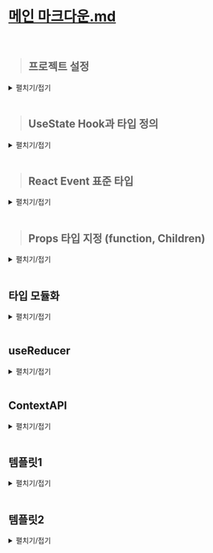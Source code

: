 # [메인 마크다운.md](../README.md)
<br>

> ## 프로젝트 설정
<details>
<summary>펼치기/접기</summary>
<br>

  >### React 프로젝트 설치
  <details>
  <summary>펼치기/접기</summary>
  <br>

  #### 1. 디렉토리 생성

  #### 2. react 앱 설치
  ```bash
  npx create-react-app@latest .
  ```
  위 명령에서 `.`의 의미는 새로운 폴더를 생성하지 않고 현재 터미널상에 잡힌 최종 디렉토리 하위에 리액트 앱을 바로 설치하라는 의미이다.  
  최종 디렉토리의 이름으로 프로젝트명이 설정된다.  
  
  #### 3. 불필요한 파일 제거
  1. App.test.js
  2. logo.svg
  3. reportwebvitals.js
    - index.js에서 코드 함께 제거
  4. setupTests.js
  
  #### 4. 파일 수정
  - **index.js**: reportwebvitals.js import, 관련 스크립트 코드 제거 
    ```js
    import './App.css';

    function App() {
      return (
        <div className="App"></div>
      );
    }

    export default App;
    ```
  - **App.js**: logo.svg import, App Function return App className div 하위 jsx제거
    ```js
    import React from 'react';
    import ReactDOM from 'react-dom/client';
    import './index.css';
    import App from './App';

    const root = ReactDOM.createRoot(document.getElementById('root'));
    root.render(
      <React.StrictMode>
        <App />
      </React.StrictMode>
    );
    ```
  </details>

  > ### React 프로젝트 타입스크립트 적용
  <details>
  <summary>펼치기/접기</summary>
  <br>

  #### 1. 내장 타입 디팬던시 패키지 설치
  node.js의 내장 기능들과 리액트 앱을 위한 타입 정보들을 제공하는 패키지들을 설치해 준다.
  ```bash
  npm i @types/node @types/react @types/react-dom @types/jest
  ```
  설치가 완료되면 [package.json](package.json) 파일의 dependencies에 설치한 패키지들이 추가된다.
  ```json
  {
    /* 생략 */
    "dependencies": {
      /* 생략 */
      "@types/jest": "^29.5.14",
      "@types/node": "^22.14.1",
      "@types/react": "^19.1.2",
      "@types/react-dom": "^19.1.2",
      /* 생략 */
    },
    /* 생략 */
  }
  ```
  #### 2. 타입스크립트 컴파일러 설정
  앱이 어디서든지 잘 동작할 수 있도록 target은 ES5로, module은 CommonJS로 설정한다.
  ```json
  {
    "compilerOptions": {
      "target": "ES5",
      "module": "CommonJS",
      "strict": true,
      "allowJs": true
    },
    "include": ["src"]
  }
  ```
  #### 3. React jsx 컴포넌트 js 확장자 파일들을 확장자를 jsx로 변경
  위와 같이 tsconfig.json파일을 추가하여 설정할 경우 오류가 발생한다.  
  ```
  Cannot write file 'c:/Programming/workspace_vs/onebite-typescript/section12/src/App.js' because it would overwrite input file.ts
  Cannot write file 'c:/Programming/workspace_vs/onebite-typescript/section12/src/index.js' because it would overwrite input file.ts
  JSON schema for the TypeScript compiler's configuration file
  ```
  App.js와 index.js 파일이 jsx 문법을 사용하고 있는데, 타입스크립트는 기본적으로 js 확장자의 파일로 부터 jsx 문법을 해석할 수 없기 때문에 해당 오류가 발생한다.  
  따라서 리액트 프로젝트에 타입스크립트를 적용할 경우 jsx 문법을 사용하는 파일들의 확장자를 js가 아닌 jsx로 변경해줘야 한다.

  #### 4. jsx 확장자를 tsx로 변경
  jsx 확장자로 되어있는 파일을 타입스크립트 파일로 바꿔서 타입 검사를 수행하도록 만들어 줘야 하는데 모든 파일들을 한꺼번에 다 타입스크립트 파일로 바꿔도 되긴 하지만 그렇게 하면 동시에 너무나도 많은 오류를 해결해야 한다.  
  따라서 만약 자바스크립트로 만들어진 프로젝트를 타입스크립트로 변경해야 한다면 개별 파일로 하나씩 변경하는게 유리하다.

  tsx 확장자로 변경하자 마자 파일 내부에 오류가 발생한다.  
  - index.js
    - import React from "react"
      ```
      Module '"c:/Programming/workspace_vs/onebite-typescript/section12/node_modules/@types/react/index"' can only be default-imported using the 'esModuleInterop' flagts(1259)
      ```
    - import ReactDOM from 'react-dom/client';
      ```
      Module '"c:/Programming/workspace_vs/onebite-typescript/section12/node_modules/@types/react-dom/client"' has no default export.ts(1192)
      ```
    위 오류 내용들을 해석해보면 "react-dom/client에는 기본 내보내기가 없다" 라고 출력한다.  
    기본 내보내기란 ES module 시스템에서 default를 이용해서 내보낸 값을 의미하는 것이다.  
    오류의 원인을 직접 확인해보기 위해 from절의 "react-dom/client"에 마우스 커서를 올리고 Ctrl + 클릭을 통해 해당 파일을 직접 열어 확인해 보면 `export` 키워드만 있고 `export deafult`로 내보낸 기본 내보내기 값은 없다.  
    그래서 index.tsx에 기본 내보내기 된 값을 불러오려고 하면 오류가 발생한다.  
    이럴 때에는 default로 내보낸 값이 없을 때에도 그냥 모듈을 불러올 수 있도록 타입스크립트 컴파일러 설정 파일에서 `"esModuleInterop": true` 옵션을 컴파일러 옵션에 추가해야 된다.  
    - tsconfig.json
      ```json
      {
        "compilerOptions": {
          "esModuleInterop": true
        },
      }
      ```
    위 옵션을 저장한 뒤 `Ctrl + Shift + P > restart 검색 > Restart TS Server 명령 실행`  작업을 진행한다.

    esModuleInterop 옵션은 default로 내보낸 값이 없는 모듈에서도 값을 불러올 수 있도록 허용해주는 옵션이다.  
    react-dom 이나 react 같은 외부 라이브러리, 외부 패키지를 설치하고 불러올 때 default로 내보낸 값이 없는 패키지가 있을수도 있기 땜누에 보통은 esModuleInterop이라는 옵션을 키고 개발한다.  
  - React.StrictMode
    ```
    Cannot use JSX unless the '--jsx' flag is provided.ts(17004)
    ```
    해석해보면 jsx 플래그를 제공하지 않으면 jsx를 사용할 수 없다 라는 의미이다.  
    타입스크립트 컴파일러는 기본적으로 JSX 문법을 해석할 수 없기 때문에 옵션을 추가하여 해석할 수 있도록 타입스크립트 컴파일러 설정 파일에서 `"jsx": "react-jsx"` 옵션을 컴파일러 옵션에 추가해야 된다.  
    - tsconfig.json
      ```json
      {
        "compilerOptions": {
          "jsx": "react-jsx"
        },
      }
      ```
    위 옵션을 저장한 뒤 `Ctrl + Shift + P > restart 검색 > Restart TS Server 명령 실행`  작업을 진행한다.

  - document.getElementById('root')
    ```
    Argument of type 'HTMLElement | null' is not assignable to parameter of type 'Container'.  Type 'null' is not assignable to type 'Container'.ts(2345)
    ```
    null 타입은 'Container' 타입에 할당할 수 없다 라는 의미로 바로 아래코드에서 Document.getElementById 함수 반환값 타입이 HTMLElement | null 타입 으로 추론하고 있다.  
    Document.getElementById 메소드가 null타입의 값을 반환할 수도 있는데 해당 메소드의 결과값을 매개변수로 전달하는 `createRoot()` 메소드는 null타입의 값을 인수로 받지 않기 때문에 오류가 발생하는 것이다.  
    이 경우 getElementById 메소드의 마지막에 `!` 즉, non-null 단언을 작성하면 된다.
    ```js
    const root = ReactDOM.createRoot(document.getElementById('root')!);
    ```
  자바스크립트 프로젝트를 타입스크립트로 마이그레이션 하는 과정은 위 과정처럼 하나의 파일을 타입스크립트 파일로 바꾸고 해당 파일 내에 존재하는 타입 오류들을 순서대로 천천히 해결하는 방식으로 진행한다.  

  #### React js → ts 마이그레이션 진행 순서 정리

  1. 타입 선언 패키지 설치(4개)
  2. tsconfig.js 생성
  3. 모든 js파일 확장자 jsx로 변경
  4. 개별 파일 tsx형식으로 변경
  5. 발생하는 타입 오류 해결

  </details>
  <br>

</details>
<br>

> ## UseState Hook과 타입 정의
<details>
<summary>펼치기/접기</summary>
<br>

React의 useState라는 함수는 초기값으로 전달한 인수의 타입에 따라서 state변수와 state 변화함수의 타입을 자동으로 추론해준다.  
이런 특징을 갖는 함수들을 generic 함수라고 부른다.  
- [src/syntax/UseState.tsx](src/syntax/UseState.tsx)
  ```ts
  import { useState } from 'react';
  function UseState() {
    const [text, setText] = useState(""); // const text: string / React.Dispatch<React.SetStateAction<string>>
  }
  ```

실제로 구조분해 할당을 통해 useState로 부터 추출한 setter 함수에 마우스 커서를 올려보면 반환 타입으로 `React.Dispatch<React.SetStateAction<string>>`가 출력된다.  
출력되는 반환타입 값에서 집중해야할 포인트는 제네릭 타입변수 string이다.  
즉 아래 set함수를 호출하면 인수로 전달할 수 있는 값은 문자열이 된다.  
실제로 useState메소드에 커서를 올린 뒤 Ctrl을 누르고 클릭해보면 useState의 타입이 정의되있는 파일로 이동된다.  
- [index.d.ts](node_modules/@types/react/index.d.ts)
  ```ts
  function useState<S>(initialState: S | (() => S)): [S, Dispatch<SetStateAction<S>>];
  ```
  하나의 타입 변수 S를 갖는 제네릭 함수라는 것을 알 수 있고 초기값으로 전달하는 인수를 S타입을 갖는 `initialState`라는 이름의 변수로 받고 있다.  


state 선언 아래에 `setText(1);`과 같이 string 타입이 아닌 다른 값을 인수로 전달할 경우 오류가 발생하게 된다.
- [src/syntax/UseState.tsx](src/syntax/UseState.tsx)
  ```ts
  import { useState } from 'react';
  function UseState() {
    const [text, setText] = useState("");
    setText(1); // [Error] Argument of type 'number' is not assignable to parameter of type 'SetStateAction<string>'.ts(2345)
  }
  ```

만약 useState를 쓸 때 초기값에 넣을 게 마땅히 없어서 `useState();와 같이` 비워두는 경우에는 undefined로 추론되는 것을 확인할 수 있다.  
- [src/syntax/UseState.tsx](src/syntax/UseState.tsx)
  ```ts
  import { useState } from 'react';
  function UseState() {
    const [empty, setEmpty] = useState(); // (alias) useState<undefined>(): [undefined, React.Dispatch<React.SetStateAction<undefined>>] (+1 overload)
  }
  ```

다시 useState 타입이 정의되있는 파일로 이동하여 확인해보면 타입변수 S의 기본값이 undefined 타입으로 설정되어 있다.  
- [index.d.ts](node_modules/@types/react/index.d.ts)
  ```ts
  function useState<S = undefined>(): [S | undefined, Dispatch<SetStateAction<S | undefined>>];
  ```
타입 변수 = undefined와 같이 타입을 쓰면 타입 변수의 기본 값 타입이 undefined가 되는것이다.  
그렇기 때문에 앞서 작성한것과 같이 초기 값을 인수로 전달하지 않으면 기본적으로 `const empty: undefined` 즉, empty state 타입이 undefined 타입으로 추론된다.  
결국 setEmpty() 함수에도 인수로 전달할 수 있는 타입은 undefined 타입이 되는것이다.  
타입스크립트에서는 위와같이 사용하면 안된다.  
만약 초기값으로 설정할 마땅한 값이 없는 경우 제네릭 타입 변수를 직접 설정해줘야 한다.  
- [src/syntax/UseState.tsx](src/syntax/UseState.tsx)
  ```ts
  import { useState } from 'react';
  function UseState() {
    const [string, setString] = useState<string>();
  }
  ```
state 변수 string에 마우스 커서를 올려보면 `const string: string | undefined` 과 같이 string과 undefined의 유니온 타입으로 추론되는 것으로 확인된다.  
 union타입으로 추론되는 이유는 string 타입의 타입변수를 적용 했지만 결국 실제 인수로 초기 값이 없어 undefined 값을 가질 수도 있기 때문이다.  
 보통의 경우 undefined 타입과 유니온 된 타입으로 추론되게 하지 않고 초기값으로 뭐라도 전달하는게 좋다.  

</details>
<br>

> ## React Event 표준 타입
<details>
<summary>펼치기/접기</summary>
<br>

### Change Event 타입 예제

input 입력 태그에 값을 입력할 경우 text타입의 state변수 값을 입력한 값으로 변경하려는 기능을 구현해본다고 가정한다.  
react에서는 input 태그에 onchange 이벤트 속성에 함수를 바인딩할 수 있다.  
- [src/syntax/Event.tsx](src/syntax/Event.tsx)
  ```tsx
  import { useState } from "react"

  function Event() {
    const [text, setText] = useState<string>();
    }
    return (
      <div>
        <h1>Todo</h1>
        <input
          type="text"
          value={text}
          onChange={(e) => {setText(e.target.value)}}
        />
      </div>
    );
  }
  export default Event;
  ```

이벤트 속성에 바인딩 된 함수에 타입스크립트를 적용한다면 어떤 문법으로 적용해야 할까?  
먼저 매개변수로 전달하는 event 객체의 타입을 정의 해야한다.  
사용하는 값이 e.target.value이기 때문에 아래 코드와 같이 string타입의 value를 갖는 target 프로퍼티에 매핑되는 객체 타입을 지정할 수 있다.  
- [src/syntax/Event.tsx](src/syntax/Event.tsx)
  ```tsx
  import { useState } from "react"

  function Event() {
    const [text, setText] = useState<string>();
    const onChangeInput = (e: {target: {value: string}}) => {
      setText(e.target.value)
    }
    return (
      <div>
        <h1>Todo</h1>
        <input
          type="text"
          onChange={onChangeInput}
        />
      </div>
    );
  }
  export default Event;
  ```
그러나 해당 타입은 완전히 틀렸다.  
결론적으로 일반적인 event 객체는 target 말고도 많은 프로퍼티를 갖고 있는 복합 객체이다.  
따라서, 위와같이 선언할 경우 event 객체 전체가 아닌 event.target.value만 있다고 가정해버리는 것이다.  
즉, 실제 있는 다른 프로퍼티들은 무시되거나 타입 오류가 발생할 여지가 생긴다.

### React Event 표준 타입
React에서는 각 이벤트별로 표준 타입을 지원한다.  
실제로 화살표 함수로 구현한 곳의 event 매개변수 위치에 마우스 커서를 올려보면 
`(parameter) e: React.ChangeEvent<HTMLInputElement>` 타입으로 추론된다.  
해당 타입은 React 표준 change 이벤트 타입이다.  

- [src/syntax/Event.tsx](src/syntax/Event.tsx)
  ```tsx
  import { useState } from "react"

  function Event() {
    const [text, setText] = useState<string>();
    const onChangeInput = (e: React.ChangeEvent<HTMLInputElement>) => {
      setText(e.target.value)
    }
    return (
      <div>
        <h1>Todo</h1>
        <input
          type="text"
          onChange={onChangeInput}
        />
      </div>
    );
  }
  export default Event;
  ```

</details>
<br>

> ## Props 타입 지정 (function, Children)
<details>
<summary>펼치기/접기</summary>
<br>

부모 컴포넌트에서 자식 컴포넌트로 Props를 전달할 경우, 자식 컴포넌트에서 전달받은 Props에 대한 타입을 정의해줘야 한다.  

### props type 예제1 - Function

- [src/syntax/props/Parent.tsx](src/syntax/props/Parent.tsx)
  ```tsx
  import Child from './Child';

  export default function Parent() {
    const onClick = (text: string) => {
      console.log("Parent컴포넌트 onClick 호출 - text: ", text)
    }

    return (
      <div>
        <Child onClick={onClick} />
      </div>
    );
  }
  ```

- [src/syntax/props/Child.tsx](src/syntax/props/Child.tsx)
  ```tsx
  export default function Child({ onClick }) {
    const onClickBtn = () => {
      onClick("Child");
    }
    return (
      <>
        <button onClick={onClickBtn}>Parent onClick 호출</button>
      </>
    )
  }
  ```
  아래와 같은 오류가 발생한다.
  ```
  Binding element 'onClick' implicitly has an 'any' type.ts(7031)
  ```

  구조 분해 할당된 요소 'onClick'의 타입이 명시되지 않았기 때문에, TypeScript가 'any' 타입으로 추론하고 있다는 의미이다.
  즉, 'onClick'이 어떤 타입인지 알 수 없다는 경고이다.

- [src/syntax/props/Child.tsx](src/syntax/props/Child.tsx)
  ```tsx
  interface Props { /* props 상세타입 정의 */
    onClick: (text: string) => void;
  }

  export default function Child({ onClick }: Props) { /* props 상세타입 지정 */
    const onClickBtn = () => {
      onClick("Child");
    }
    return (
      <>
        <button onClick={onClickBtn}>Parent onClick 호출</button>
      </>
    )
  }
  ```
위와 같이 props에 대한 상세 타입을 정의해주면 오류가 사라진다.

### props type 예제2 - Children

- [src/syntax/props/Parent.tsx](src/syntax/props/Parent.tsx)
  ```tsx
  import Child from './Child';

  export default function Parent() {
    return (
      <div>
        <Child>
          {/* Children */}
          <div>Children</div>
        </Child>
      </div>
    );
  }
  ```

Children은 props로 넘겨받아 사용하기 때문에 props에 타입을 지정해줘야 한다.  
이때 사용되는 타입은 ReactElement로 `import { ReactElement } from 'react';`와 같이 `react`로 부터 불러오기 문법을 사용해야 한다.
- [src/syntax/props/Child.tsx](src/syntax/props/Child.tsx)
  ```tsx
  import { ReactElement } from 'react';

  interface Props {
    children: ReactElement;
  }

  export default function Child({ children }: Props) {
    return (
      <>
        <div> {children} </div>
      </>
    )
  }
  ```

</details>
<br>

## 타입 모듈화
<details>
<summary>펼치기/접기</summary>
<br>


- [src/App.ts](src/App.tsx)
  ```ts
  interface Todo {
    id: number;
    content: string;
  }
  function App() {

  const [todos, setTodos] = useState<Todo[]>([]);

  return (
    <div>
      <div>
        {todos.map((todo) => <TodoItem {...todo} />)}
      </div>
    </div>
    );
  }

  export default App;
  ```
- [src/components/TodoItem.tsx](src/components/TodoItem.tsx)
  ```ts
  interface Props {
    id: number;
    content: string;
  }
  export default function TodoItem({id, content}: Props) {
    return <div> 
      {id} 번: { content }
      <button>삭제</button>
    </div>
  }
  ```
App.tsx 컴포넌트의 Todo 타입과, TodoItem.tsx 컴포넌트의 Props 타입은 동일한 프로퍼티(타입)을 갖는다.
동일한 타입이 여러 컴포넌트에서 공통으로 사용될때 별도의 타입스크립트 파일을 만들어 분리하는게 좋다.

### export interface

- [src/types.ts](src/types.ts)
  ```ts
  export interface Todo {
    id: number;
    content: string;
  }
  ```

위와 같이 ts파일을 만들어 내보내기를 통해 공통으로 반복되는 타입들 인터페이스로 정의하여 분리한뒤, 아래 코드와 같이 import를 통해 props를 가져온다.  

- [src/chapter.ts](src/App.tsx)
  ```ts
  import { Todo } from './types';
  function App() {

  const [todos, setTodos] = useState<Todo[]>([]);

  return (
    <div>
      <div>
        {todos.map((todo) => <TodoItem {...todo} />)}
      </div>
    </div>
    );
  }

  export default App;
  ```

가져온 타입은 interface이기 때문에 확장 문법도 사용이 가능하다.

- [src/components/TodoItem.tsx](src/components/TodoItem.tsx)
  ```ts
  import { Todo } from './types';
  interface Props extends Todo{
    // extra: string; // 추가적인 새로운 props 요소를 받을 수 있음.
  }
  export default function TodoItem({id, content}: Props) {
    return <div> 
      {id} 번: { content }
      <button>삭제</button>
    </div>
  }
  ```

</details>
<br>

## useReducer
<details>
<summary>펼치기/접기</summary>
<br>

useReducer의 경우 타입스크립트를 적용하지 않은 코드와 적용한 코드를 예시로만 작성하겠다.

### 순수 자바스크립트
- src/chapter.ts
  ```ts
  import { useRef, useEffect, useReducer } from 'react';
  import { Todo } from './types';

  /**
  * reducer 함수는 state, action 두개의 매개변수를 갖는다.
  * 매개변수 1. state: 상태
  * 매개변수 2. action: 행위
  */
  function reducer(state, action) {
    switch (action.type) {
      case 'CREATE': return [...state, action.data]
      case 'DELETE': return state.filter((it) => it.id !== action.id)
    }
  }

  function App() {

    /**
    * useReducer는 2개의 매개변수를 받는다.  
    * - 매개변수 1. reducer라는 상태(state) 변화를 직접 처리하는 함수
    * - 매개변수 2. 상태(state)의 초기값
    */
    const [todos, dispatch] = useReducer(reducer, []);

    const idRef = useRef<number>(0)

    const onClickAdd = (text) => {
      dispatch({
        type: "CREATE",
        data: {
          id: idRef.current++, // 값 증가
          content: text
        }
      })
    }

    const onClickDelete = (id) => {
      dispatch({
        type: "DELETE",
        id: id
      })
    }
  }

  export default App;
  ```
### 타입스크립트 적용
- src/chapter.ts
  ```ts
  import { useRef, useEffect, useReducer } from 'react';
  import { Todo } from './types';

  /**
  * 유니온 타입
  */
  type Action = {
    type: "CREATE",
    data: {
      id: number;
      content: string
    }
  } | {type: "DELETE"; id: number };
  
  /**
  * reducer 함수는 state, action 두개의 매개변수를 갖는다.
  * 매개변수 1. state: 상태
  * 매개변수 2. action: 행위
  */
  function reducer(state: Todo[], action: Action) {
    switch (action.type) {
      case 'CREATE': return [...state, action.data]
      case 'DELETE': return state.filter((it) => it.id !== action.id)
    }
  }
  function App() {
    const [todos, dispatch] = useReducer(reducer, []);

    const idRef = useRef<number>(0)

    const onClickAdd = (text: string) => {
      dispatch({
        type: "CREATE",
        data: {
          id: idRef.current++,
          content: text
        }
      })
    }

    const onClickDelete = (id: number) => {
      dispatch({
        type: "DELETE",
        id: id
      })
    }
  }

  export default App;
  ```
</details>
<br>

## ContextAPI 
<details>
<summary>펼치기/접기</summary>
<br>

Context 

### createContext

```ts
export const Context = React.createContext(); // [Error] index.d.ts(709, 9): An argument for 'defaultValue' was not provided.
```

위와같이 Context를 생성하는 `createContext()` 함수를 선언하고 ctrl + click을 하여 타입을 확인해보자.

- [node_modules/@types/react/index.d.ts](node_modules/@types/react/index.d.ts)
  ```ts
      /**
     * Lets you create a {@link Context} that components can provide or read.
     *
     * @param defaultValue The value you want the context to have when there is no matching
     * {@link Provider} in the tree above the component reading the context. This is meant
     * as a "last resort" fallback.
     *
     * @see {@link https://react.dev/reference/react/createContext#reference React Docs}
     * @see {@link https://react-typescript-cheatsheet.netlify.app/docs/basic/getting-started/context/ React TypeScript Cheatsheet}
     *
     * @example
     *
     * ```tsx
     * import { createContext } from 'react';
     *
     * const ThemeContext = createContext('light');
     * function App() {
     *   return (
     *     <ThemeContext value="dark">
     *       <Toolbar />
     *     </ThemeContext>
     *   );
     * }
     * ```
     */
    function createContext<T>(
        // If you thought this should be optional, see
        // https://github.com/DefinitelyTyped/DefinitelyTyped/pull/24509#issuecomment-382213106
        defaultValue: T,
    ): Context<T>;
  ```

한개의 타입 변수 T를 사용하는 제네릭 함수이며, 제네릭 타입변수로 선언한 T 타입을 갖는 하나의 매개변수를 필수로 받고있다.  
따라서 `React.createContext();`와 같이 인수를 전달하지 않을 경우 오류가 발생하게 된다.  

초기값으로 전달할 값이 없다면 null값을 전달한다.  
변수명에 마우스 커서를 올려보면 아래와 같이 React.Context의 null로 추론되는것을 볼수가 있다.  
```ts
const Context: React.Context<null>
```
이는 null을 공급하는 Context 타입이다 정도로 이해할 수 있다.  

- [src/app/contextAPI/App.tsx](src/app/contextAPI/App.tsx)
  ```ts
  export const TodoStateContext = React.createContext<Todo[] | null>(null);
  
  ```
Context에 컴포넌트 tree에 Todo 객체를 요소로 갖는 Todos라는 배열을 공급할 목적으로 사용한다고 가정해본다.  
초기값으로 null을 선언해야 하지만 null타입의 값을 공급하는 Context로 추론되면 안된다.  
따라서 null로 초기화 해야 한다면 createContext의 제네릭 타입 변수 T에 `Todo[] | null` 형태의 유니온 타입을 지정해 준다.  

### 함수 공급 Context
- [src/app/contextAPI/App.tsx](src/app/contextAPI/App.tsx)
  ```ts
  interface TodoDisptach {
    onClickAdd: (text: string) => void;
    onClickDelete: (id: number) => void
  }
  export const TodoDispatchContext = createContext<TodoDisptach | null>(null);
  ```

함수를 공급하는 Context도 동일하다.  
먼저 함수의 타입을 인터페이스로 정의한다.  
초기값으로 null을 선언한 뒤 유니온 타입으로 인터페이스 타입과 null을 createContext의 제네릭 타입 변수 T에 지정해준다.  

### 완성 예제 코드
```ts
import React, { createContext, useRef, useEffect, useReducer } from 'react';
import '../App.css'
import Editor from '../../components/Editor';
import TodoItem from '../../components/TodoItem';

type Action = {
  type: "CREATE",
  data: {
    id: number;
    content: string
  }
} | {type: "DELETE"; id: number };

function reducer(state: Todo[], action: Action) {
  switch (action.type) {
    case 'CREATE': return [...state, action.data]
    case 'DELETE': return state.filter((it) => it.id !== action.id)
  }
}

export const TodoStateContext = React.createContext(null);
// export const TodoStateContext = React.createContext<Todo[] | null>(null);


interface TodoDisptach {
  onClickAdd: (text: string) => void;
  onClickDelete: (id: number) => void
}
export const TodoDispatchContext = createContext<TodoDisptach | null>(null); //

export default function AppVer2() {

  const [todos, dispatch] = useReducer(reducer, []);

  const idRef = useRef<number>(0)

  const onClickAdd = (text: string) => {
    dispatch({
      type: "CREATE",
      data: {
        id: idRef.current++, // 값 증가
        content: text
      }
    })
  }

  const onClickDelete = (id: number) => {
    dispatch({
      type: "DELETE",
      id: id
    })
  }

  useEffect(() => {
    console.log(todos)
  }, [todos])

  const todoDispatch = {
    onClickAdd,
    onClickDelete
  }

  return (
    <div className="App">
      <h1>Todo</h1>
      <TodoStateContext.Provider value={todos}>
        <TodoDispatchContext.Provider value={todoDispatch}>
          <Editor onClickAdd={onClickAdd}>
            {/* Children */}
            <div>id: {idRef.current}</div>
          </Editor>
          <div>
            {todos.map((todo) => <TodoItem {...todo} onClickDelete={onClickDelete}/>)}
          </div>
        </TodoDispatchContext.Provider>
      </TodoStateContext.Provider>
    </div>
  );
}
```

</details>
<br>

## 템플릿1
<details>
<summary>펼치기/접기</summary>
<br>

### 
- src/chapter.ts
  ```ts
  ```
</details>
<br>

## 템플릿2
<details>
<summary>펼치기/접기</summary>
<br>

  ### 템플릿
  <details>
  <summary>펼치기/접기</summary>
  <br>

  ### 
  - src/chapter.ts
    ```ts
    ```

  </details>
  <br>

  ### 템플릿
  <details>
  <summary>펼치기/접기</summary>
  <br>

  </details>
  <br>

</details>
<br>

